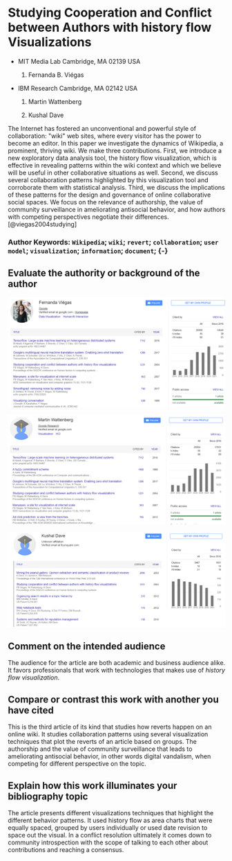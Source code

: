 # Studying Cooperation and Conflict between Authors with history flow Visualizations

-   MIT Media Lab Cambridge, MA 02139 USA

    1.  Fernanda B. Viégas

-   IBM Research Cambridge, MA 02142 USA

    1.  Martin Wattenberg

    2.  Kushal Dave

The Internet has fostered an unconventional and powerful style of collaboration: "wiki" web sites, where every visitor has the power to become an editor. In this paper we investigate the dynamics of Wikipedia, a prominent, thriving wiki. We make three contributions. First, we introduce a new exploratory data analysis tool, the history flow visualization, which is effective in revealing patterns within the wiki context and which we believe will be useful in other collaborative situations as well. Second, we discuss several collaboration patterns highlighted by this visualization tool and corroborate them with statistical analysis. Third, we discuss the implications of these patterns for the design and governance of online collaborative social spaces. We focus on the relevance of authorship, the value of community surveillance in ameliorating antisocial behavior, and how authors with competing perspectives negotiate their differences.[@viegas2004studying]

### Author Keywords: `Wikipedia`; `wiki`; `revert`; `collaboration`; `user model`; `visualization`; `information`; `document`; {-}

## Evaluate the authority or background of the author

[![](img/paste-4DEABEA4.png)](https://scholar.google.com/citations?user=GvXDNsYAAAAJ&hl=en)

[![](img/paste-B110E73D.png)](https://scholar.google.com/citations?user=pv54dqMAAAAJ&hl=en)

[![](img/paste-4B2FE298.png)](https://scholar.google.com/citations?user=ROlV2BUAAAAJ&hl=en)

## Comment on the intended audience

The audience for the article are both academic and business audience alike. It favors professionals that work with technologies that makes use of *history flow visualization*.

## Compare or contrast this work with another you have cited

This is the third article of its kind that studies how reverts happen on an online wiki. It studies collaboration patterns using several visualization techniques that plot the reverts of an article based on groups. The authorship and the value of community surveillance that leads to ameliorating antisocial behavior, in other words digital vandalism, when competing for different perspective on the topic.

## Explain how this work illuminates your bibliography topic

The article presents different visualizations techniques that highlight the different behavior patterns. It used history flow as area charts that were equally spaced, grouped by users individually or used date revision to space out the visual. In a conflict resolution ultimately it comes down to community introspection with the scope of talking to each other about contributions and reaching a consensus.
